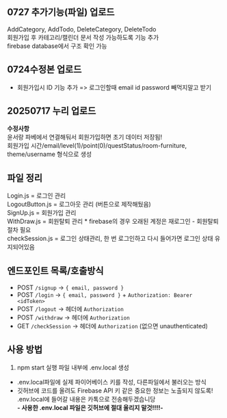 ## 0727 추가기능(파일) 업로드<br />
AddCategory, AddTodo, DeleteCategory, DeleteTodo <br />
회원가입 후 카테고리/캘린더 문서 작성 가능하도록 기능 추가 <br />
firebase database에서 구조 확인 가능<br />


## 0724수정본 업로드<br />
+ 회원가입시 ID 기능 추가 => 로그인할때 email id password 빼먹지말고 받기<br />

## 20250717 누리 업로드<br />
**수정사항**<br />
윤서랑 파베에서 연결해둬서 회원가입하면 초기 데이터 저장됨!<br />
회원가입 시간/email/level(1)/point(0)/questStatus/room-furniture, theme/username 형식으로 생성<br />


## 파일 정리<br />
Login.js = 로그인 관리<br />
LogoutButton.js = 로그아웃 관리 (버튼으로 제작해뒀음)<br />
SignUp.js = 회원가입 관리<br />
WithDraw.js = 회원탈퇴 관리 * firebase의 경우 오래된 계정은 재로그인 - 회원탈퇴 절차 필요<br />
checkSession.js = 로그인 상태관리, 한 번 로그인하고 다시 들어가면 로그인 상태 유지되어있음<br />


## 엔드포인트 목록/호출방식<br />
- POST `/signup` → `{ email, password }`<br />
- POST `/login` → `{ email, password }` + `Authorization: Bearer <idToken>`<br />
- POST `/logout` → 헤더에 `Authorization`<br />
- POST `/withdraw` → 헤더에 `Authorization`<br />
- GET  `/checkSession` → 헤더에 `Authorization` (없으면 unauthenticated)<br />


## 사용 방법
1) npm start 실행 파일 내부에 .env.local 생성<br />
- .env.local파일에 실제 파이어베이스 키를 작성, 다른파일에서 불러오는 방식<br />
- 깃허브에 코드를 올려도 Firebase API 키 같은 중요한 정보는 노출되지 않도록! .env.local에 들어갈 내용은 카톡으로 전송해두겠습니당<br />
**- 사용한 .env.local 파일은 깃허브에 절대 올리지 말것!!!!-**<br />

